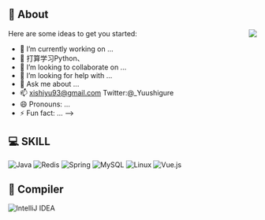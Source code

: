 ## 🌸 About
<img align="right" src="https://github-readme-stats.vercel.app/api?username=AkidukiNoSora&count_private=true&show_icons=true" />

Here are some ideas to get you started:

- 🔭 I’m currently working on ...
- 🌱 打算学习Python、
- 👯 I’m looking to collaborate on ...
- 🤔 I’m looking for help with ...
- 💬 Ask me about ...
- 📫 xishiyu93@gmail.com  Twitter:@_Yuushigure
- 😄 Pronouns: ...
- ⚡ Fun fact: ...
-->
## 💻 SKILL 
![Java](https://img.shields.io/badge/java-%23ED8B00.svg?style=for-the-badge&logo=openjdk&logoColor=white) ![Redis](https://img.shields.io/badge/redis-%23DD0031.svg?style=for-the-badge&logo=redis&logoColor=white) ![Spring](https://img.shields.io/badge/spring-%236DB33F.svg?style=for-the-badge&logo=spring&logoColor=white) ![MySQL](https://img.shields.io/badge/mysql-4479A1.svg?style=for-the-badge&logo=mysql&logoColor=white) ![Linux](https://img.shields.io/badge/Linux-FCC624?style=for-the-badge&logo=linux&logoColor=black) ![Vue.js](https://img.shields.io/badge/vuejs-%2335495e.svg?style=for-the-badge&logo=vuedotjs&logoColor=%234FC08D)
## 📖 Compiler
![IntelliJ IDEA](https://img.shields.io/badge/IntelliJIDEA-000000.svg?style=for-the-badge&logo=intellij-idea&logoColor=white)
